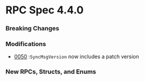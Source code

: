 # RPC Spec 4.4.0


### Breaking Changes


### Modifications
- [0050](https://github.com/smartdevicelink/sdl_evolution/issues/151) :`SyncMsgVersion`  now includes a patch version


### New RPCs, Structs, and Enums 